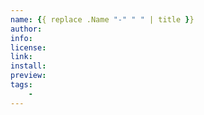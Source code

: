 ```yaml
---
name: {{ replace .Name "-" " " | title }}
author:
info:
license:
link:
install:
preview:
tags:
    -
---
```

